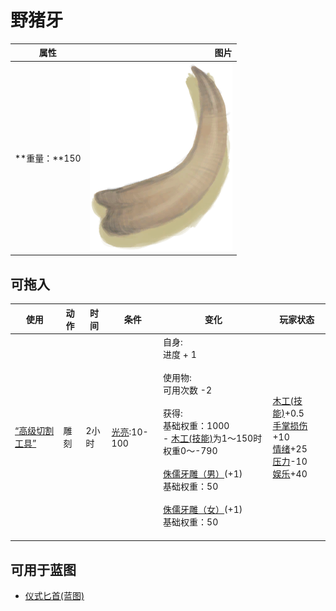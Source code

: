 # 野猪牙  
>   
  
  属性  |   图片   
 ----  |  ----:   
 **重量：**150  |  ![](Sprite/Tusk.png)   
  
## 可拖入  
使用  |  动作  |  时间  |  条件  |  变化  |  玩家状态  
----  |  ----  |  ----  |  ----  |  ----  |  ----  
[“高级切割工具”](tag_CutterAdv.md)  |  雕刻  |  2小时  |  [光亮](Light.md):10-100  |  自身:<br>进度 + 1<br><br>使用物:<br>可用次数  -2<br><br>获得:<br>基础权重：1000<br>- [木工(技能)](Skill_Woodworking.md)为1～150时权重0～-790<br><br>[侏儒牙雕（男）](TuskCarving_GnomeMale.md)(+1)<br>基础权重：50<br><br>[侏儒牙雕（女）](TuskCarving_GnomeFemale.md)(+1)<br>基础权重：50<br><br>  |  [木工(技能)](Skill_Woodworking.md)+0.5<br>[手掌损伤](HandDamage.md)+10<br>[情绪](Morale.md)+25<br>[压力](Stress.md)-10<br>[娱乐](Entertainment.md)+40  
## 可用于蓝图  
- [仪式匕首(蓝图)](Bp_CeremonialDagger.md)  
  
  
